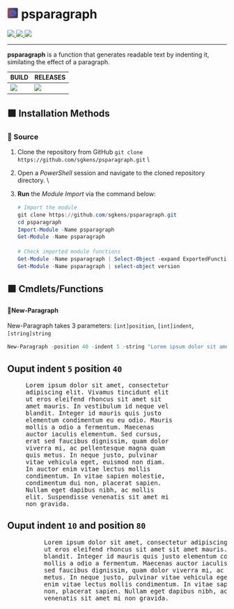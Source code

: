 
# <img width="25" src="https://raw.githubusercontent.com/sgkens/resources/main/modules/psparagraph/dist/v1/psparagraph-icon-x128.png"/>  **psparagraph**

<!--license-->
<a href="https://github.com/sgkens/psparagraph/">
<img src="https://img.shields.io/github/license/sgkens/psparagraph"/>
</a> 
<!--Code-Factor-->
<a href="https://www.codefactor.io/repository/github/sgkens/psparagraph">
<img src="https://www.codefactor.io/repository/github/sgkens/psparagraph/badge"/>
</a>
<!--coverage-->
<a href="https://coveralls.io/github/sgkens/psparagraph">
<img src="https://img.shields.io/coverallsCoverage/github/sgkens/psparagraph?branch=main"/>
</a>

---

**psparagraph** is a function that generates readable text by indenting it, similating the effect of a paragraph.

|BUILD|RELEASES|
|-|-|
|<a href="https://ci.appveyor.com/project/sgkens/psparagraph"><img src="https://img.shields.io/appveyor/build/sgkens/psparagraph/main?logo=appveyor&label=appveyor"></a>|<a href="https://github.com/sgkens/psparagraph/releases"><img src="https://img.shields.io/github/v/tag/sgkens/psparagraph?logo=github&label=Latest%20Release%20Tag"></a>||<a href="https://gitlab.lab.davilion.online/powershell/commitfusion/-/pipelines"><img src="https://gitlab.lab.davilion.online/powershell/commitfusion/badges/main/pipeline.svg"></a>|


## 🟪 Installation Methods

### 💾 Source

1. Clone the repository from GitHub `git clone https://github.com/sgkens/psparagraph.git` \
2. Open a *PowerShell* session and navigate to the cloned repository directory. \
3. **Run** the *Module Import* via the command below:

    ```powershell
    # Import the module
    git clone https://github.com/sgkens/psparagraph.git
    cd psparagraph
    Import-Module -Name psparagraph
    Get-Module -Name psparagraph

    # Check imported module functions
    Get-Module -Name psparagraph | Select-Object -expand ExportedFunctions
    Get-Module -Name psparagraph | select-object version
    ```

## 🟪 Cmdlets/Functions

#### 🔹**New-Paragraph**
New-Paragraph takes 3 parameters: `[int]position`, `[int]indent`, `[string]string`

```powershell
New-Paragraph -position 40 -indent 5 -string "Lorem ipsum dolor sit amet, consectetur adipiscing elit. Vivamus tincidunt elit ut eros eleifend rhoncus sit amet sit amet mauris. In vestibulum id neque vel blandit. Integer id mauris quis justo elementum condimentum eu eu odio. Mauris mollis a odio a fermentum. Maecenas auctor iaculis elementum. Sed cursus, erat sed faucibus dignissim, quam dolor viverra mi, ac pellentesque magna quam quis metus. In neque justo, pulvinar vitae vehicula eget, euismod non diam. In auctor enim vitae lectus mollis condimentum. In vitae sapien molestie, condimentum dui non, placerat sapien. Nullam eget dapibus nibh, ac mollis elit. Suspendisse venenatis sit amet mi non gravida. "
```

## Ouput indent `5` position `40`

<pre>
     Lorem ipsum dolor sit amet, consectetur
     adipiscing elit. Vivamus tincidunt elit
     ut eros eleifend rhoncus sit amet sit
     amet mauris. In vestibulum id neque vel
     blandit. Integer id mauris quis justo
     elementum condimentum eu eu odio. Mauris
     mollis a odio a fermentum. Maecenas
     auctor iaculis elementum. Sed cursus,
     erat sed faucibus dignissim, quam dolor
     viverra mi, ac pellentesque magna quam
     quis metus. In neque justo, pulvinar
     vitae vehicula eget, euismod non diam.
     In auctor enim vitae lectus mollis
     condimentum. In vitae sapien molestie,
     condimentum dui non, placerat sapien.
     Nullam eget dapibus nibh, ac mollis
     elit. Suspendisse venenatis sit amet mi
     non gravida.
</pre>

## Ouput indent `10` and position `80`

<pre>
          Lorem ipsum dolor sit amet, consectetur adipiscing elit. Vivamus tincidunt elit
          ut eros eleifend rhoncus sit amet sit amet mauris. In vestibulum id neque vel
          blandit. Integer id mauris quis justo elementum condimentum eu eu odio. Mauris
          mollis a odio a fermentum. Maecenas auctor iaculis elementum. Sed cursus, erat
          sed faucibus dignissim, quam dolor viverra mi, ac pellentesque magna quam quis
          metus. In neque justo, pulvinar vitae vehicula eget, euismod non diam. In auctor
          enim vitae lectus mollis condimentum. In vitae sapien molestie, condimentum dui
          non, placerat sapien. Nullam eget dapibus nibh, ac mollis elit. Suspendisse
          venenatis sit amet mi non gravida.
</pre>

